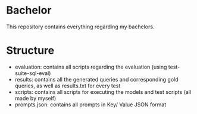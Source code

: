 # Bachelor

This repository contains everything regarding my bachelors.

# Structure
  - evaluation: contains all scripts regarding the evaluation (using test-suite-sql-eval)
  - results: contains all the generated queries and corresponding gold queries, as well as results.txt for every test
  - scripts: contains all scripts for executing the models and test scripts (all made by myself)
  - prompts.json: contains all prompts in Key/ Value JSON format